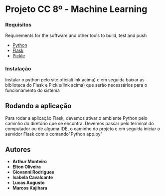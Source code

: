 # Projeto CC 8º - Machine Learning

### Requisitos

Requirements for the software and other tools to build, test and push 
- [Python](https://www.python.org/downloads/)
- [Flask](https://flask.palletsprojects.com/en/2.2.x/installation/)
- [Pickle](https://pypi.org/project/pickle5/)

### Instalação

Instalar o python pelo site oficial(link acima) e em seguida baixar as biblioteca do Flask e Pickle(link acima)
que serão necessários para o funcionamento do sistema


## Rodando a aplicação

Para rodar a aplicação Flask, devemos ativar o ambiente Python pelo caminho do diretório que se encontra. Devemos passar pelo terminal do computador ou de alguma IDE, o caminho do projeto e em seguida iniciar o servidor Flask com o comando"Python app.py"


## Autores

  - **Arthur Monteiro**
  - **Elton Oliveira**
  - **Giovanni Rodrigues**
  - **Isabela Cavalcante**
  - **Lucas Augusto**
  - **Marcos Kajihara**

